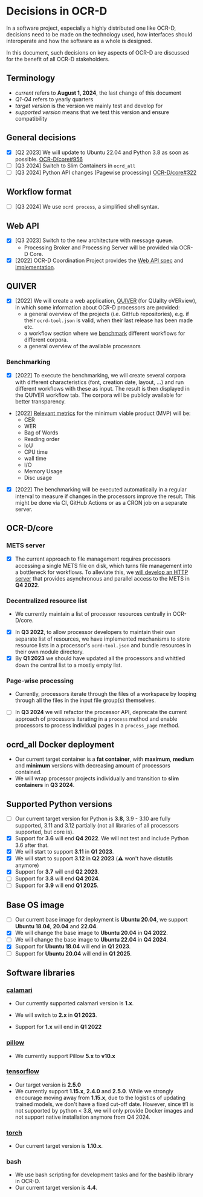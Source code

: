 # Decisions in OCR-D

In a software project, especially a highly distributed one like OCR-D,
decisions need to be made on the technology used, how interfaces should
interoperate and how the software as a whole is designed.

In this document, such decisions on key aspects of OCR-D are discussed for the
benefit of all OCR-D stakeholders.

## Terminology

* *current* refers to **August 1, 2024**, the last change of this document
* *Q1-Q4* refers to yearly quarters
* *target version* is the version we mainly test and develop for
* *supported version* means that we test this version and ensure compatibility

## General decisions

* [x] [Q2 2023] We will update to Ubuntu 22.04 and Python 3.8 as soon as possible. [OCR-D/core#956](https://github.com/OCR-D/core/pull/956)
* [ ] [Q3 2024] Switch to Slim Containers in `ocrd_all`
* [ ] [Q3 2024] Python API changes (Pagewise processing) [OCR-D/core#322](https://github.com/OCR-D/core/issues/322)

## Workflow format

* [ ] [Q3 2024] We use `ocrd process`, a simplified shell syntax.

## Web API

* [x] [Q3 2023] Switch to the new architecture with message queue.
  * Processing Broker and Processing Server will be provided via OCR-D Core.
* [x] [2022] OCR-D Coordination Project provides the [Web API spec](web_api) and [implementation](https://github.com/OCR-D/core/tree/master/src/ocrd_network).

## QUIVER

* [x] [2022] We will create a web application, [QUIVER](https://github.com/OCR-D/quiver-back-end) (for QUalIty oVERview), in
  which some information about OCR-D processors are provided:
  * a general overview of the projects (i.e. GitHub repositories), e.g. if their `ocrd-tool.json` is valid, when their last release has been made etc.
  * a workflow section where we [benchmark](#benchmarking) different workflows for different corpora.
  * a general overview of the available processors

### Benchmarking

* [x] [2022] To execute the benchmarking, we will create several corpora with different characteristics (font, creation date, layout, …) and 
run different workflows with these as input. The result is then displayed in the QUIVER workflow tab.
The corpora will be publicly available for better transparency.
* [2022] [Relevant metrics](https://github.com/OCR-D/spec/pull/225) for the minimum viable product (MVP) will be:
  * CER
  * WER
  * Bag of Words
  * Reading order
  * IoU
  * CPU time
  * wall time
  * I/O
  * Memory Usage
  * Disc usage
* [x] [2022] The benchmarking will be executed automatically in a regular interval to measure if changes in the processors improve the result.
This might be done via CI, GitHub Actions or as a CRON job on a separate server.

## OCR-D/core

### METS server

* [x] The current approach to file management requires processors accessing a single METS file on disk, which turns file management into a bottleneck for workflows. To alleviate this, we [will develop an HTTP server](https://github.com/OCR-D/core/pull/966) that provides asynchronous and parallel access to the METS in **Q4 2022**.

### Decentralized resource list

* We currently maintain a list of processor resources centrally in OCR-D/core.
* [x] In **Q3 2022**, to allow processor developers to maintain their own separate list of resources, we have implemented mechanisms to store resource lists in a processor's `ocrd-tool.json` and bundle resources in their own module directory.
* [x] By **Q1 2023** we should have updated all the processors and whittled down the central list to a mostly empty list.

### Page-wise processing

* Currently, processors iterate through the files of a workspace by looping through all the files in the input file group(s) themselves.
* [ ] In **Q3 2024** we will refactor the processor API, deprecate the current
approach of processors iterating in a `process` method and enable processors
to process individual pages in a `process_page` method.

## ocrd_all Docker deployment

* Our current target container is a **fat container**, with **maximum**,
  **medium** and **minimum** versions with decreasing amount of processors
  contained.
* We will wrap processor projects individually and transition to **slim containers** in **Q3 2024**.

## Supported Python versions

* [ ] Our current target version for Python is **3.8**, 3.9 - 3.10 are fully supported, 3.11 and 3.12 partially (not all libraries of all processors supported, but core is).
* [x] Support for **3.6** will end **Q4 2022**. We will not test and include Python 3.6 after that.
* [x] We will start to support **3.11** in **Q1 2023**.
* [x] We will start to support **3.12** in **Q2 2023** (:warning: won't have distutils anymore)
* [x] Support for **3.7** will end **Q2 2023**.
* [ ] Support for **3.8** will end **Q4 2024**.
* [ ] Support for **3.9** will end **Q1 2025**.

## Base OS image

* [ ] Our current base image for deployment is **Ubuntu 20.04**, we support **Ubuntu 18.04**, **20.04** and **22.04**.
* [x] We will change the base image to **Ubuntu 20.04** in **Q4 2022**.
* [ ] We will change the base image to **Ubuntu 22.04** in **Q4 2024**.
* [x] Support for **Ubuntu 18.04** will end in **Q1 2023**.
* [ ] Support for **Ubuntu 20.04** will end in **Q1 2025**.

## Software libraries

### [calamari](https://github.com/OCR-D/ocrd_calamari)

* Our currently supported calamari version is **1.x**.
* We will switch to **2.x** in **Q1 2023**.

* Support for **1.x** will end in **Q1 2022**

### [pillow](https://pillow.readthedocs.io/)

* We currently support Pillow **5.x** to **v10.x**

### [tensorflow](https://github.com/tensorflow/tensorflow)

* Our target version is **2.5.0**
* We currently support **1.15.x**, **2.4.0** and **2.5.0**. While we strongly
  encourage moving away from **1.15.x**, due to the logistics of updating
  trained models, we don't have a fixed cut-off date. However, since tf1 is not
  supported by python < 3.8, we will only provide Docker images and not support
  native installation anymore from Q4 2024.

### [torch](https://pytorch.org/)

* Our current target version is **1.10.x**.

### bash

* We use bash scripting for development tasks and for the bashlib library in OCR-D.
* Our current target version is **4.4**.
